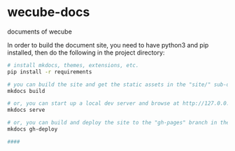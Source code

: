 # wecube-docs
documents of wecube

In order to build the document site, you need to have python3 and pip installed, then do the following in the project directory:

``` bash
# install mkdocs, themes, extensions, etc.
pip install -r requirements 

# you can build the site and get the static assets in the "site/" sub-directory
mkdocs build

# or, you can start up a local dev server and browse at http://127.0.0.1:8000 
mkdocs serve

# or, you can build and deploy the site to the "gh-pages" branch in the GitHub repository
mkdocs gh-deploy

####
```